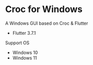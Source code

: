 # Croc for Windows
A Windows GUI based on Croc & Flutter

* Flutter 3.7.1

Support OS

* Windows 10
* Windows 11